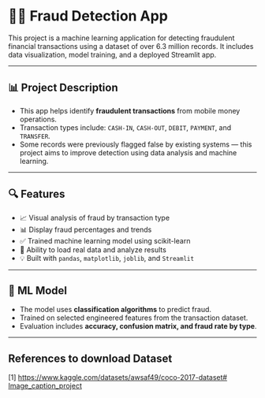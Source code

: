 # 🕵️‍♀️ Fraud Detection App

This project is a machine learning application for detecting fraudulent financial transactions using a dataset of over 6.3 million records. It includes data visualization, model training, and a deployed Streamlit app.

---

## 📊 Project Description

- This app helps identify **fraudulent transactions** from mobile money operations.
- Transaction types include: `CASH-IN`, `CASH-OUT`, `DEBIT`, `PAYMENT`, and `TRANSFER`.
- Some records were previously flagged false by existing systems — this project aims to improve detection using data analysis and machine learning.

---



## 🔍 Features

- 📈 Visual analysis of fraud by transaction type
- 📊 Display fraud percentages and trends
- ✅ Trained machine learning model using scikit-learn
- 📂 Ability to load real data and analyze results
- 💡 Built with `pandas`, `matplotlib`, `joblib`, and `Streamlit`

---

## 🧠 ML Model

- The model uses **classification algorithms** to predict fraud.
- Trained on selected engineered features from the transaction dataset.
- Evaluation includes **accuracy, confusion matrix, and fraud rate by type**.

---


## References to download Dataset
[1] [https://www.kaggle.com/datasets/awsaf49/coco-2017-dataset# Image_caption_project](https://www.kaggle.com/datasets/amanalisiddiqui/fraud-detection-dataset?resource=download)
